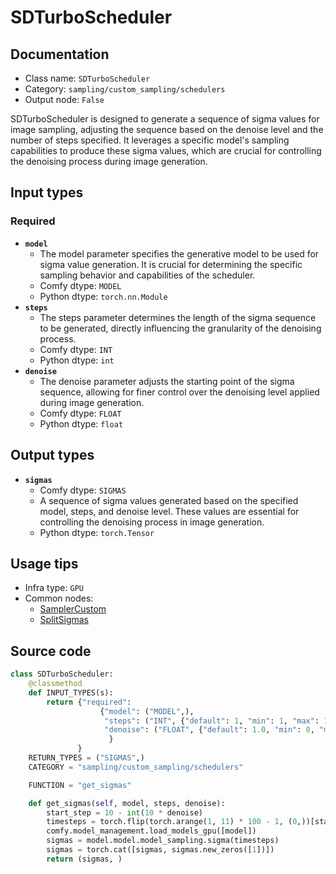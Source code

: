 # SDTurboScheduler
## Documentation
- Class name: `SDTurboScheduler`
- Category: `sampling/custom_sampling/schedulers`
- Output node: `False`

SDTurboScheduler is designed to generate a sequence of sigma values for image sampling, adjusting the sequence based on the denoise level and the number of steps specified. It leverages a specific model's sampling capabilities to produce these sigma values, which are crucial for controlling the denoising process during image generation.
## Input types
### Required
- **`model`**
    - The model parameter specifies the generative model to be used for sigma value generation. It is crucial for determining the specific sampling behavior and capabilities of the scheduler.
    - Comfy dtype: `MODEL`
    - Python dtype: `torch.nn.Module`
- **`steps`**
    - The steps parameter determines the length of the sigma sequence to be generated, directly influencing the granularity of the denoising process.
    - Comfy dtype: `INT`
    - Python dtype: `int`
- **`denoise`**
    - The denoise parameter adjusts the starting point of the sigma sequence, allowing for finer control over the denoising level applied during image generation.
    - Comfy dtype: `FLOAT`
    - Python dtype: `float`
## Output types
- **`sigmas`**
    - Comfy dtype: `SIGMAS`
    - A sequence of sigma values generated based on the specified model, steps, and denoise level. These values are essential for controlling the denoising process in image generation.
    - Python dtype: `torch.Tensor`
## Usage tips
- Infra type: `GPU`
- Common nodes:
    - [SamplerCustom](../../Comfy/Nodes/SamplerCustom.md)
    - [SplitSigmas](../../Comfy/Nodes/SplitSigmas.md)



## Source code
```python
class SDTurboScheduler:
    @classmethod
    def INPUT_TYPES(s):
        return {"required":
                    {"model": ("MODEL",),
                     "steps": ("INT", {"default": 1, "min": 1, "max": 10}),
                     "denoise": ("FLOAT", {"default": 1.0, "min": 0, "max": 1.0, "step": 0.01}),
                      }
               }
    RETURN_TYPES = ("SIGMAS",)
    CATEGORY = "sampling/custom_sampling/schedulers"

    FUNCTION = "get_sigmas"

    def get_sigmas(self, model, steps, denoise):
        start_step = 10 - int(10 * denoise)
        timesteps = torch.flip(torch.arange(1, 11) * 100 - 1, (0,))[start_step:start_step + steps]
        comfy.model_management.load_models_gpu([model])
        sigmas = model.model.model_sampling.sigma(timesteps)
        sigmas = torch.cat([sigmas, sigmas.new_zeros([1])])
        return (sigmas, )

```

